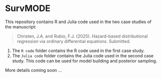 # SurvMODE

This repository contains R and Julia code used in the two case studies of the manuscript:

> Christen, J.A. and Rubio, F.J. (2025). Hazard-based distributional regression via ordinary differential equations. Submitted.

1. The `R code` folder contains the R code used in the first case study.
2. The `Julia code` folder contains the Julia code used in the second case study. This code can be used for model building and posterior sampling.


More details coming soon ...
